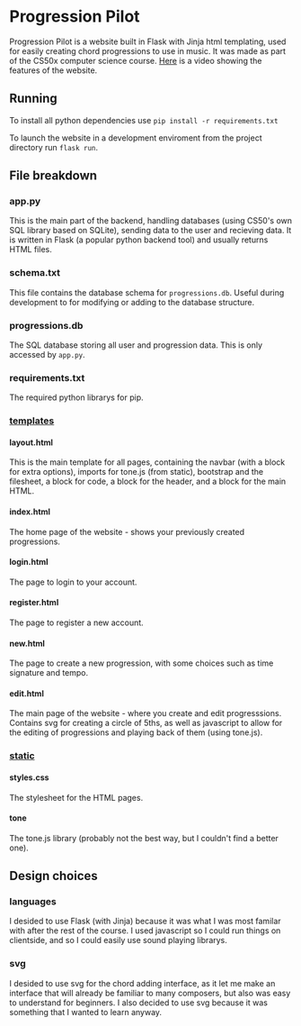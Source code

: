 # Progression Pilot
Progression Pilot is a website built in Flask with Jinja html templating, used for easily creating chord progressions to use in music. It was made as part of the CS50x computer science course. [Here](https://www.youtube.com/watch?v=Hz-QCDL7C0g) is a video showing the features of the website.

## Running
To install all python dependencies use `pip install -r requirements.txt`

To launch the website in a development enviroment from the project directory run `flask run`.

## File breakdown
### app.py
This is the main part of the backend, handling databases (using CS50's own SQL library based on SQLite), sending data to the user and recieving data. It is written in Flask (a popular python backend tool) and usually returns HTML files. 

### schema.txt
This file contains the database schema for `progressions.db`. Useful during development to for modifying or adding to the database structure.

### progressions.db
The SQL database storing all user and progression data. This is only accessed by `app.py`.

### requirements.txt
The required python librarys for pip.

### <ins>templates</ins>

#### layout.html
This is the main template for all pages, containing the navbar (with a block for extra options), imports for tone.js (from static), bootstrap and the filesheet, a block for code, a block for the header, and a block for the main HTML.

#### index.html
The home page of the website - shows your previously created progressions.

#### login.html
The page to login to your account.

#### register.html
The page to register a new account.

#### new.html
The page to create a new progression, with some choices such as time signature and tempo.

#### edit.html
The main page of the website - where you create and edit progresssions. Contains svg for creating a circle of 5ths, as well as javascript to allow for the editing of progressions and playing back of them (using tone.js).

### <ins>static</ins>

#### styles.css
The stylesheet for the HTML pages.

#### tone
The tone.js library (probably not the best way, but I couldn't find a better one).

## Design choices
### languages
I desided to use Flask (with Jinja) because it was what I was most familar with after the rest of the course. I used javascript so I could run things on clientside, and so I could easily use sound playing librarys.

### svg
I desided to use svg for the chord adding interface, as it let me make an interface that will already be familiar to many composers, but also was easy to understand for beginners. I also decided to use svg because it was something that I wanted to learn anyway.